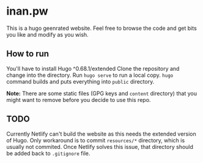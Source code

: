 # inan.pw

This is a hugo geenrated website. Feel free to browse the code and get bits you
like and modify as you wish.

## How to run

You'll have to install Hugo ^0.68.1/extended Clone the repository and change
into the directory. Run `hugo serve` to run a local copy. `hugo` command builds
and puts everything into `public` directory.

**Note:** There are some static files (GPG keys and `content` directory) that
you might want to remove before you decide to use this repo.

## TODO

Currently Netlify can't build the website as this needs the extended version of
Hugo. Only workaround is to commit `resources/*` directory, which is usually not
commited. Once Netlify solves this issue, that directory should be added back to
`.gitignore` file.